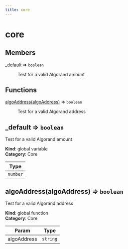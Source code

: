```yaml
---
title: core
---
```


# core

## Members

<dl>
<dt><a href="#_default">_default</a> ⇒ <code>boolean</code></dt>
<dd><p>Test for a valid Algorand amount</p>
</dd>
</dl>

## Functions

<dl>
<dt><a href="#algoAddress">algoAddress(algoAddress)</a> ⇒ <code>boolean</code></dt>
<dd><p>Test for a valid Algorand address</p>
</dd>
</dl>

<a name="_default"></a>

## \_default ⇒ <code>boolean</code>
Test for a valid Algorand amount

**Kind**: global variable  
**Category**: Core  

| Type |
| --- |
| <code>number</code> | 

<a name="algoAddress"></a>

## algoAddress(algoAddress) ⇒ <code>boolean</code>
Test for a valid Algorand address

**Kind**: global function  
**Category**: Core  

| Param | Type |
| --- | --- |
| algoAddress | <code>string</code> | 

